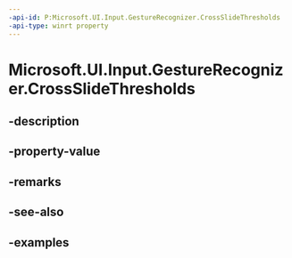 ```yaml
---
-api-id: P:Microsoft.UI.Input.GestureRecognizer.CrossSlideThresholds
-api-type: winrt property
---
```


# Microsoft.UI.Input.GestureRecognizer.CrossSlideThresholds

<!--
public Microsoft.UI.Input.CrossSlideThresholds CrossSlideThresholds { get; set; }
-->


## -description

## -property-value

## -remarks

## -see-also

## -examples


